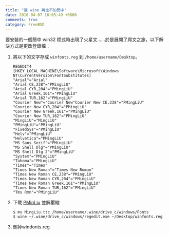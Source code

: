 ```yaml
---
title: "讓 wine 再也不怕簡中"
date: 2010-04-07 16:05:49 +0800
comments: true
category: FreeBSD
---
```


要安裝的一個簡中 win32 程式時出現了火星文……於是展開了爬文之旅，以下解決方式是更改登錄檔：

<!-- more -->

1.  將以下的文字存成 `winfonts.reg` 到 `/home/username/Desktop`。

        REGEDIT4
        [HKEY_LOCAL_MACHINE\Software\Microsoft\Windows NT\CurrentVersion\FontSubstitutes]
        "Arial"="Arial"
        "Arial CE,238"="PMingLiU"
        "Arial CYR,204"="PMingLiU"
        "Arial Greek,161"="PMingLiU"
        "Arial TUR,162"="PMingLiU"
        "Courier New"="Courier New"Courier New CE,238"="PMingLiU"
        "Courier New CYR,204"="PMingLiU"
        "Courier New Greek,161"="PMingLiU"
        "Courier New TUR,162"="PMingLiU"
        "MingLiU"="MingLiU"
        "PMingLiU"="PMingLiU"
        "FixedSys"="PMingLiU"
        "Helv"="PMingLiU"
        "Helvetica"="PMingLiU"
        "MS Sans Serif"="PMingLiU"
        "MS Shell Dlg"="PMingLiU"
        "MS Shell Dlg 2"="PMingLiU"
        "System"="PMingLiU"
        "Tahoma"="PMingLiU"
        "Times"="Times"
        "Times New Roman"="Times New Roman"
        "Times New Roman CE,238"="PMingLiU"
        "Times New Roman CYR,204"="PMingLiU"
        "Times New Roman Greek,161"="PMingLiU"
        "Times New Roman TUR,162"="PMingLiU"
        "Tms Rmn"="PMingLiU"

2.  下載 <a href="http://mingliu.myweb.hinet.net/MingLiu/MingLiU.zip">PMinLiu</a> 並解壓縮

        $ mv MingLiu.ttc /home/username/.wine/drive_c/windows/Fonts
        $ wine ~/.wine/drive_c/windows/regedit.exe ~/Desktop/winfonts.reg

3. 刪掉windonts.reg